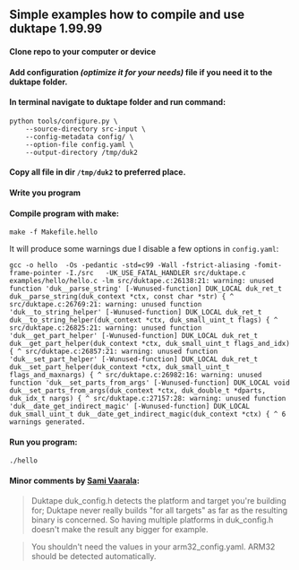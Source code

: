 ## Simple examples how to compile and use duktape 1.99.99

#### Clone repo to your computer or device

#### Add configuration _(optimize it for your needs)_ file if you need it to the duktape folder.

#### In terminal navigate to duktape folder and run command:

```
python tools/configure.py \
	--source-directory src-input \
	--config-metadata config/ \
	--option-file config.yaml \
	--output-directory /tmp/duk2
```

#### Copy all file in dir `/tmp/duk2` to preferred place.

#### Write you program

#### Compile program with make:

`make -f Makefile.hello`

It will produce some warnings due I disable a few options in `config.yaml`:

`
gcc -o hello  -Os -pedantic -std=c99 -Wall -fstrict-aliasing -fomit-frame-pointer -I./src   -UK_USE_FATAL_HANDLER src/duktape.c examples/hello/hello.c -lm
src/duktape.c:26138:21: warning: unused function 'duk__parse_string' [-Wunused-function]
DUK_LOCAL duk_ret_t duk__parse_string(duk_context *ctx, const char *str) {
                    ^
src/duktape.c:26769:21: warning: unused function 'duk__to_string_helper' [-Wunused-function]
DUK_LOCAL duk_ret_t duk__to_string_helper(duk_context *ctx, duk_small_uint_t flags) {
                    ^
src/duktape.c:26825:21: warning: unused function 'duk__get_part_helper' [-Wunused-function]
DUK_LOCAL duk_ret_t duk__get_part_helper(duk_context *ctx, duk_small_uint_t flags_and_idx) {
                    ^
src/duktape.c:26857:21: warning: unused function 'duk__set_part_helper' [-Wunused-function]
DUK_LOCAL duk_ret_t duk__set_part_helper(duk_context *ctx, duk_small_uint_t flags_and_maxnargs) {
                    ^
src/duktape.c:26982:16: warning: unused function 'duk__set_parts_from_args' [-Wunused-function]
DUK_LOCAL void duk__set_parts_from_args(duk_context *ctx, duk_double_t *dparts, duk_idx_t nargs) {
               ^
src/duktape.c:27157:28: warning: unused function 'duk__date_get_indirect_magic' [-Wunused-function]
DUK_LOCAL duk_small_uint_t duk__date_get_indirect_magic(duk_context *ctx) {
                           ^
6 warnings generated.
`

#### Run you program:

`./hello`

#### Minor comments by [Sami Vaarala](http://stackoverflow.com/questions/41146427/build-duktape-for-specific-platform-arm-32-arm-64/41153113#41153113):

 >Duktape duk_config.h detects the platform and target you're building for; Duktape never really builds "for all targets" as far as the resulting binary is concerned. So having multiple platforms in duk_config.h doesn't make the result any bigger for example.

 >You shouldn't need the values in your arm32_config.yaml. ARM32 should be detected automatically.
